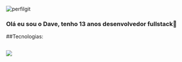 ![perfilgit](https://user-images.githubusercontent.com/77032296/119577231-1f300080-bdb2-11eb-8195-f0f2f5860bc5.png)

### Olá eu sou o Dave, tenho 13 anos desenvolvedor fullstack👋

##Tecnologias: 

##
<img src="https://img.shields.io/badge/Python-FFD43B?style=for-the-badge&logo=python&logoColor=darkgreen" />


<img scr="https://img.shields.io/badge/HTML5-E34F26?style=for-the-badge&logo=html5&logoColor=white"/>
<img scr="https://img.shields.io/badge/CSS3-1572B6?style=for-the-badge&logo=css3&logoColor=white"/>
<img scr="https://img.shields.io/badge/JavaScript-F7DF1E?style=for-the-badge&logo=javascript&logoColor=black"/>
<img scr="https://img.shields.io/badge/TypeScript-007ACC?style=for-the-badge&logo=typescript&logoColor=white"/>
<img scr="https://img.shields.io/badge/MySQL-00000F?style=for-the-badge&logo=mysql&logoColor=white"/>
<img scr="https://img.shields.io/badge/MongoDB-4EA94B?style=for-the-badge&logo=mongodb&logoColor=white"/>
<img scr="https://img.shields.io/badge/Node.js-43853D?style=for-the-badge&logo=node-dot-js&logoColor=white"/>
<img scr="https://img.shields.io/badge/npm-CB3837?style=for-the-badge&logo=npm&logoColor=white"/>
<img scr="https://img.shields.io/badge/Jest-C21325?style=for-the-badge&logo=jest&logoColor=white"/>
<img scr="https://img.shields.io/badge/Express.js-000000?style=for-the-badge&logo=express&logoColor=white"/>
<img scr="https://img.shields.io/badge/Sass-CC6699?style=for-the-badge&logo=sass&logoColor=white"/>
<img scr="https://img.shields.io/badge/React-20232A?style=for-the-badge&logo=react&logoColor=61DAFB"/>
<img scr="https://img.shields.io/badge/Vue.js-35495E?style=for-the-badge&logo=vue-dot-js&logoColor=4FC08D"/>
<img scr="https://img.shields.io/badge/Git-F05032?style=for-the-badge&logo=git&logoColor=white"/>
<img scr="https://img.shields.io/badge/Nginx-009639?style=for-the-badge&logo=nginx&logoColor=white"/>

<!--
**Dave-Costa/Dave-Costa** is a ✨ _special_ ✨ repository because its `README.md` (this file) appears on your GitHub profile.

Here are some ideas to get you started:

- 🔭 I’m currently working on ...
- 🌱 I’m currently learning ...
- 👯 I’m looking to collaborate on ...
- 🤔 I’m looking for help with ...
- 💬 Ask me about ...
- 📫 How to reach me: ...
- 😄 Pronouns: ...
- ⚡ Fun fact: ...
-->
